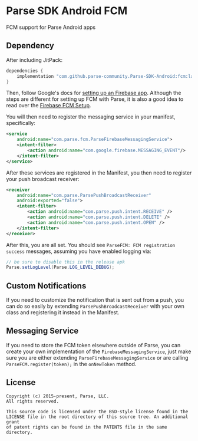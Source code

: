 # Parse SDK Android FCM
FCM support for Parse Android apps

## Dependency

After including JitPack:
```gradle
dependencies {
    implementation "com.github.parse-community.Parse-SDK-Android:fcm:latest.version.here"
}
```
Then, follow Google's docs for [setting up an Firebase app](https://firebase.google.com/docs/android/setup). Although the steps are different for setting up FCM with Parse, it is also a good idea to read over the [Firebase FCM Setup](https://firebase.google.com/docs/cloud-messaging/android/client).

You will then need to register the messaging service in your manifest, specifically:
```xml
<service
    android:name="com.parse.fcm.ParseFirebaseMessagingService">
    <intent-filter>
        <action android:name="com.google.firebase.MESSAGING_EVENT"/>
    </intent-filter>
</service>
```

After these services are registered in the Manifest, you then need to register your push broadcast receiver:
```xml
<receiver
    android:name="com.parse.ParsePushBroadcastReceiver"
    android:exported="false">
    <intent-filter>
        <action android:name="com.parse.push.intent.RECEIVE" />
        <action android:name="com.parse.push.intent.DELETE" />
        <action android:name="com.parse.push.intent.OPEN" />
    </intent-filter>
</receiver>
```

After this, you are all set. You should see `ParseFCM: FCM registration success` messages, assuming you have enabled logging via:
```java
// be sure to disable this in the release apk
Parse.setLogLevel(Parse.LOG_LEVEL_DEBUG);
```

## Custom Notifications
If you need to customize the notification that is sent out from a push, you can do so easily by extending `ParsePushBroadcastReceiver` with your own class and registering it instead in the Manifest.

## Messaging Service
If you need to store the FCM token elsewhere outside of Parse, you can create your own implementation of the `FirebaseMessagingService`, just make sure you are either extending `ParseFirebaseMessagingService` or are calling `ParseFCM.register(token);` in the `onNewToken` method.

## License
    Copyright (c) 2015-present, Parse, LLC.
    All rights reserved.

    This source code is licensed under the BSD-style license found in the
    LICENSE file in the root directory of this source tree. An additional grant
    of patent rights can be found in the PATENTS file in the same directory.
